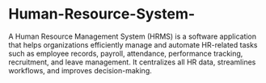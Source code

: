 # Human-Resource-System-
A Human Resource Management System (HRMS) is a software application that helps organizations efficiently manage and automate HR-related tasks such as employee records, payroll, attendance, performance tracking, recruitment, and leave management. It centralizes all HR data, streamlines workflows, and improves decision-making.
